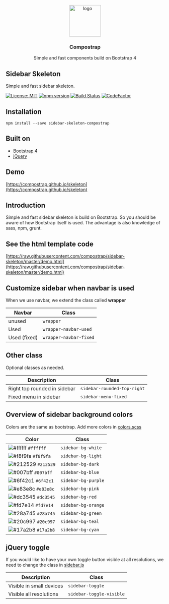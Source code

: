 <p align="center">
  <img src="https://avatars0.githubusercontent.com/u/50230834?s=400&u=3551f498f489486fb0ee563171d5fb2d43892a17&v=4" width="100" alt="logo">
</p>

<h3 align="center">Compostrap</h3>
<p align="center">Simple and fast components build on Bootstrap 4</p>

## Sidebar Skeleton
Simple and fast sidebar skeleton.

[![License: MIT](https://img.shields.io/badge/License-MIT-yellow.svg)](https://github.com/compostrap/sidebar-skeleton/blob/master/license.md)
[![npm version](https://badge.fury.io/js/sidebar-skeleton-compostrap.svg)](https://badge.fury.io/js/sidebar-skeleton-compostrap)
[![Build Status](https://travis-ci.org/compostrap/sidebar-skeleton.svg?branch=master)](https://travis-ci.org/compostrap/sidebar-skeleton)
[![CodeFactor](https://www.codefactor.io/repository/github/compostrap/sidebar-skeleton/badge)](https://www.codefactor.io/repository/github/compostrap/sidebar-skeleton)

## Installation
```
npm install --save sidebar-skeleton-compostrap
```

## Built on
- [Bootstrap 4](https://getbootstrap.com)
- [jQuery](https://jquery.com)

## Demo
[https://compostrap.github.io/skeleton](https://compostrap.github.io/skeleton)

## Introduction
Simple and fast sidebar skeleton is build on Bootstrap. So you should be aware of how Bootstrap itself is used.
The advantage is also knowledge of sass, npm, grunt.

## See the html template code
[https://raw.githubusercontent.com/compostrap/sidebar-skeleton/master/demo.html](https://raw.githubusercontent.com/compostrap/sidebar-skeleton/master/demo.html)

## Customize sidebar when navbar is used
When we use navbar, we extend the class called **wrapper**

| Navbar       | Class                  |
| ------------ | ---------------------- |
| unused       | `wrapper`              |
| Used         | `wrapper-navbar-used`  |
| Used (fixed) | `wrapper-navbar-fixed` |

## Other class
Optional classes as needed.

| Description                  | Class                        |
| ---------------------------- | ---------------------------- |
| Right top rounded in sidebar | `sidebar-rounded-top-right`  |
| Fixed menu in sidebar        | `sidebar-menu-fixed`         |

## Overview of sidebar background colors
Colors are the same as bootstrap. Add more colors in [colors.scss](https://github.com/compostrap/sidebar-skeleton/blob/master/scss/themes/_colors.scss)

| Color                                                               | Class               |
| ------------------------------------------------------------------- | ------------------- |
| ![#ffffff](https://placehold.it/15/ffffff/000000?text=+) `#ffffff`  | `sidebar-bg-white`  |
| ![#f8f9fa](https://placehold.it/15/f8f9fa/000000?text=+) `#f8f9fa`  | `sidebar-bg-light`  |
| ![#212529](https://placehold.it/15/212529/000000?text=+) `#212529`  | `sidebar-bg-dark`   |
| ![#007bff](https://placehold.it/15/007bff/000000?text=+) `#007bff`  | `sidebar-bg-blue`   |
| ![#6f42c1](https://placehold.it/15/6f42c1/000000?text=+) `#6f42c1`  | `sidebar-bg-purple` |
| ![#e83e8c](https://placehold.it/15/e83e8c/000000?text=+) `#e83e8c`  | `sidebar-bg-pink`   |
| ![#dc3545](https://placehold.it/15/dc3545/000000?text=+) `#dc3545`  | `sidebar-bg-red`    |
| ![#fd7e14](https://placehold.it/15/fd7e14/000000?text=+) `#fd7e14`  | `sidebar-bg-orange` |
| ![#28a745](https://placehold.it/15/28a745/000000?text=+) `#28a745`  | `sidebar-bg-green`  |
| ![#20c997](https://placehold.it/15/20c997/000000?text=+) `#20c997`  | `sidebar-bg-teal`   |
| ![#17a2b8](https://placehold.it/15/17a2b8/000000?text=+) `#17a2b8`  | `sidebar-bg-cyan`   |

## jQuery toggle
If you would like to have your own toggle button visible at all resolutions, we need to change the class in [sidebar.js](https://github.com/compostrap/sidebar-skeleton/blob/master/dist/js/sidebar.js)

| Description              | Class                     |
| ------------------------ | ------------------------- |
| Visible in small devices | `sidebar-toggle`          |
| Visible all resolutions  | `sidebar-toggle-visible`  |
